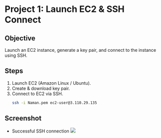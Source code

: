 # Project 1: Launch EC2 & SSH Connect

## Objective
Launch an EC2 instance, generate a key pair, and connect to the instance using SSH.

## Steps
1. Launch EC2 (Amazon Linux / Ubuntu).
2. Create & download key pair.
3. Connect to EC2 via SSH.
   ```bash
   ssh -i Naman.pem ec2-user@3.110.29.135

## Screenshot
- Successful SSH connection
![](./AWS-EC2-Launch-SSH/Screenshots/ssh-connected.png)
